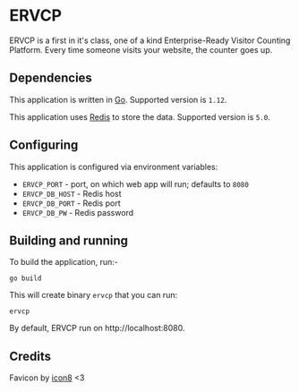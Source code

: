 # ERVCP

ERVCP is a first in it's class, one of a kind Enterprise-Ready Visitor Counting Platform. Every time someone visits your website, the counter goes up.

## Dependencies

This application is written in [Go](https://golang.org/). Supported version is `1.12`.

This application uses [Redis](https://redis.io/) to store the data. Supported version is `5.0`.

## Configuring

This application is configured via environment variables:

* `ERVCP_PORT` - port, on which web app will run; defaults to `8080`
* `ERVCP_DB_HOST` - Redis host
* `ERVCP_DB_PORT` - Redis port
* `ERVCP_DB_PW` - Redis password

## Building and running

To build the application, run:-

    go build

This will create binary `ervcp` that you can run:

    ervcp

By default, ERVCP run on http://localhost:8080.


## Credits

Favicon by [icon8](https://icons8.com/icons/set/favicon) <3
